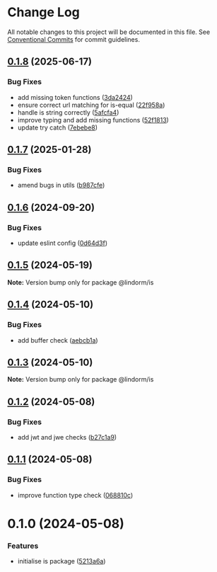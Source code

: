# Change Log

All notable changes to this project will be documented in this file.
See [Conventional Commits](https://conventionalcommits.org) for commit guidelines.

## [0.1.8](https://github.com/lindorm-io/monorepo/compare/@lindorm/is@0.1.7...@lindorm/is@0.1.8) (2025-06-17)

### Bug Fixes

- add missing token functions ([3da2424](https://github.com/lindorm-io/monorepo/commit/3da2424869208df3d34ca280a240c12e54eb011e))
- ensure correct url matching for is-equal ([22f958a](https://github.com/lindorm-io/monorepo/commit/22f958a7805c92826f8a7384169b2099472f3534))
- handle is string correctly ([5afcfa4](https://github.com/lindorm-io/monorepo/commit/5afcfa4e2c464b863db21075249ccb9a39ec03ec))
- improve typing and add missing functions ([52f1813](https://github.com/lindorm-io/monorepo/commit/52f18131bf8e1ebe83638d8a88c626a211902891))
- update try catch ([7ebebe8](https://github.com/lindorm-io/monorepo/commit/7ebebe81f40851b0d1fcb05e6e6cc60b1c754a91))

## [0.1.7](https://github.com/lindorm-io/monorepo/compare/@lindorm/is@0.1.6...@lindorm/is@0.1.7) (2025-01-28)

### Bug Fixes

- amend bugs in utils ([b987cfe](https://github.com/lindorm-io/monorepo/commit/b987cfe654eaee9cf38a9c2eade2fb06c3a70832))

## [0.1.6](https://github.com/lindorm-io/monorepo/compare/@lindorm/is@0.1.5...@lindorm/is@0.1.6) (2024-09-20)

### Bug Fixes

- update eslint config ([0d64d3f](https://github.com/lindorm-io/monorepo/commit/0d64d3ffed42ce6472c81865facf33e8fd66a2d2))

## [0.1.5](https://github.com/lindorm-io/monorepo/compare/@lindorm/is@0.1.4...@lindorm/is@0.1.5) (2024-05-19)

**Note:** Version bump only for package @lindorm/is

## [0.1.4](https://github.com/lindorm-io/monorepo/compare/@lindorm/is@0.1.3...@lindorm/is@0.1.4) (2024-05-10)

### Bug Fixes

- add buffer check ([aebcb1a](https://github.com/lindorm-io/monorepo/commit/aebcb1a9074792381a2d60b574b18a33adcbff43))

## [0.1.3](https://github.com/lindorm-io/monorepo/compare/@lindorm/is@0.1.2...@lindorm/is@0.1.3) (2024-05-10)

**Note:** Version bump only for package @lindorm/is

## [0.1.2](https://github.com/lindorm-io/monorepo/compare/@lindorm/is@0.1.1...@lindorm/is@0.1.2) (2024-05-08)

### Bug Fixes

- add jwt and jwe checks ([b27c1a9](https://github.com/lindorm-io/monorepo/commit/b27c1a986066c8305489bbbf4fd70ca3ef5b1a2f))

## [0.1.1](https://github.com/lindorm-io/monorepo/compare/@lindorm/is@0.1.0...@lindorm/is@0.1.1) (2024-05-08)

### Bug Fixes

- improve function type check ([068810c](https://github.com/lindorm-io/monorepo/commit/068810cac3ca995baff35063ea2d0cc3e50ee20b))

# 0.1.0 (2024-05-08)

### Features

- initialise is package ([5213a6a](https://github.com/lindorm-io/monorepo/commit/5213a6a55b146c1181f9530b855fd6d4f061dd05))
